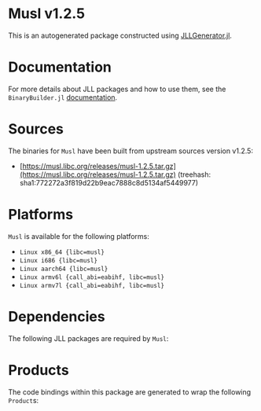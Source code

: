 # Musl v1.2.5
This is an autogenerated package constructed using [JLLGenerator.jl](https://github.com/JuliaPackaging/BinaryBuilder2.jl/tree/main/JLLGenerator.jl).

# Documentation
For more details about JLL packages and how to use them, see the `BinaryBuilder.jl` [documentation](https://docs.binarybuilder.org/stable/jll/).

# Sources
The binaries for `Musl` have been built from upstream sources version v1.2.5:

 - [https://musl.libc.org/releases/musl-1.2.5.tar.gz](https://musl.libc.org/releases/musl-1.2.5.tar.gz) (treehash: sha1:772272a3f819d22b9eac7888c8d5134af5449977)
# Platforms

`Musl` is available for the following platforms:

 - `Linux x86_64 {libc=musl}`
 - `Linux i686 {libc=musl}`
 - `Linux aarch64 {libc=musl}`
 - `Linux armv6l {call_abi=eabihf, libc=musl}`
 - `Linux armv7l {call_abi=eabihf, libc=musl}`
# Dependencies
The following JLL packages are required by `Musl`:

# Products

The code bindings within this package are generated to wrap the following `Product`s:
<TODO>

